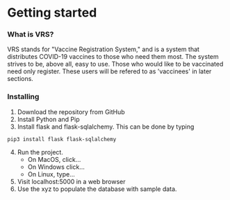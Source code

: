 # Getting started


### What is VRS?
VRS stands for "Vaccine Registration System," and is a system that
distributes COVID-19 vaccines to those who need them most. The
system strives to be, above all, easy to use. Those who would like
to be vaccinated need only register. These users will be refered to
as 'vaccinees' in later sections.


### Installing
1. Download the repository from GitHub
2. Install Python and Pip
3. Install flask and flask-sqlalchemy. This can be done by typing
```
pip3 install flask flask-sqlalchemy
```
4. Run the project.
	- On MacOS, click...
	- On Windows click...
	- On Linux, type...
5. Visit localhost:5000 in a web browser
6. Use the xyz to populate the database with sample data.

